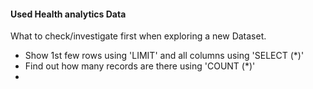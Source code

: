 #### Used Health analytics Data
What to check/investigate first when exploring a new Dataset.
- Show 1st few rows using 'LIMIT' and all columns using 'SELECT (*)'
- Find out how many records are there using 'COUNT (*)'
- 
